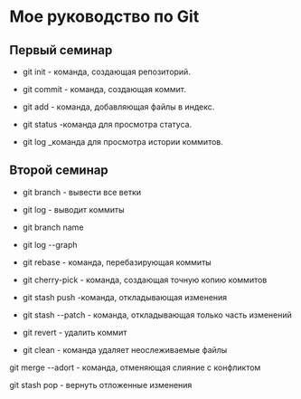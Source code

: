 # Мое руководство по Git

## Первый семинар
* git init - команда, создающая репозиторий.

* git commit - команда, создающая коммит.

* git add - команда, добавляющая файлы в индекс.

* git status -команда для просмотра статуса.

* git log _команда для просмотра истории коммитов.

## Второй семинар

* git branch - вывести все ветки

* git log - выводит коммиты

* git branch name

* git log --graph

* git rebase - команда, перебазирующая коммиты

* git cherry-pick - команда, создающая точную копию коммитов

* git stash push -команда, откладывающая изменения
* git stash --patch - команда, откладывающая только часть изменений

* git revert - удалить коммит

* git clean - команда удаляет неослеживаемые файлы

git merge --adort - команда, отменяющая слияние с конфликтом

git stash pop - вернуть отложенные изменения





